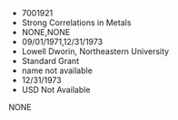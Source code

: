 * 7001921
* Strong Correlations in Metals
* NONE,NONE
* 09/01/1971,12/31/1973
* Lowell Dworin, Northeastern University
* Standard Grant
*   name not available
* 12/31/1973
* USD Not Available

NONE